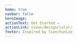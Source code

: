 ```yaml
---
home: true
navbar: false
heroImage:
actionText: Get Started →
actionLink: views/design/color/
footer: Inspired by tianchunLuo
---
```


<ClientOnly>
  <sakura-home/>
</ClientOnly>

